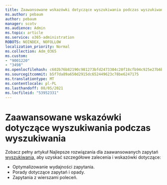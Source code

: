 ```yaml
---
title: Zaawansowane wskazówki dotyczące wyszukiwania podczas wyszukiwania
ms.author: pebaum
author: pebaum
manager: scotv
ms.audience: Admin
ms.topic: article
ms.service: o365-administration
ROBOTS: NOINDEX, NOFOLLOW
localization_priority: Normal
ms.collection: Adm_O365
ms.custom:
- "9001220"
- "3498"
ms.openlocfilehash: c602b76b82190c981273bfd2473304c20f18cfb94c925e27b6b777cba4a52c40
ms.sourcegitcommit: b5f7da89a650d2915dc652449623c78be6247175
ms.translationtype: MT
ms.contentlocale: pl-PL
ms.lasthandoff: 08/05/2021
ms.locfileid: "53952331"
---
```

# <a name="advanced-hunting-query-best-practices"></a>Zaawansowane wskazówki dotyczące wyszukiwania podczas wyszukiwania

Zobacz pełny artykuł Najlepsze rozwiązania dla zaawansowanych zapytań [wyszukiwania,](/windows/security/threat-protection/microsoft-defender-atp/advanced-hunting-best-practices#optimize-query-performance) aby uzyskać szczegółowe zalecenia i wskazówki dotyczące:
- Optymalizowanie wydajności zapytania.
- Porady dotyczące zapytań i opady.
- Zapytania z wierszami poleceń.



